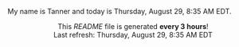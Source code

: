 My name is Tanner and today is Thursday, August 29, 8:35 AM EDT.

<p align="center">This <i>README</i> file is generated <b>every 3 hours</b>!</br>Last refresh: Thursday, August 29, 8:35 AM EDT<br /></p>
